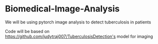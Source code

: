 # Biomedical-Image-Analysis
We will be using pytorch image analysis to detect tuberculosis in patients 

Code will be based on https://github.com/judytraj007/TuberculosisDetection's model for imaging
